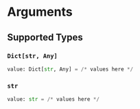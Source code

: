 # Arguments


## Supported Types

### `Dict[str, Any]`

```python
value: Dict[str, Any] = /* values here */
```

### `str`

```python
value: str = /* values here */
```

